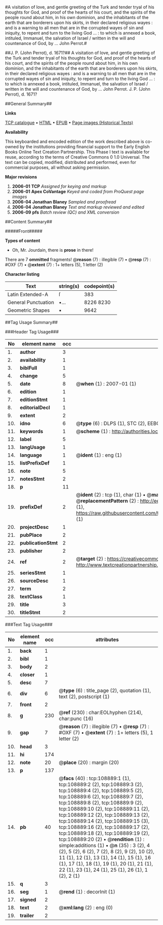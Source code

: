 #A visitation of love, and gentle greeting of the Turk and tender tryal of his thoughts for God, and proof of the hearts of his court, and the spirits of the people round about him, in his own dominion, and the inhabitants of the earth that are borderers upon his skirts, in their declared religious wayes : and is a warning to all men that are in the corrupted wayes of sin and iniquity, to repent and turn to the living God ... : to which is annexed a book, intituled, Immanuel, the salvation of Israel / written in the will and countenance of God, by ... John Perrot.#

##J. P. (John Perrot), d. 1671?##
A visitation of love, and gentle greeting of the Turk and tender tryal of his thoughts for God, and proof of the hearts of his court, and the spirits of the people round about him, in his own dominion, and the inhabitants of the earth that are borderers upon his skirts, in their declared religious wayes : and is a warning to all men that are in the corrupted wayes of sin and iniquity, to repent and turn to the living God ... : to which is annexed a book, intituled, Immanuel, the salvation of Israel / written in the will and countenance of God, by ... John Perrot.
J. P. (John Perrot), d. 1671?

##General Summary##

**Links**

[TCP catalogue](http://www.ota.ox.ac.uk/tcp/)  • 
[HTML](http://tei.it.ox.ac.uk/tcp/Texts-HTML/free/A54/A54452.html)  • 
[EPUB](http://tei.it.ox.ac.uk/tcp/Texts-EPUB/free/A54/A54452.epub) • 
[Page images (Historical Texts)](https://data.historicaltexts.jisc.ac.uk/view?pubId=eebo-19501229e&pageId=eebo-19501229e-108889-1)

**Availability**

This keyboarded and encoded edition of the
	       work described above is co-owned by the institutions
	       providing financial support to the Early English Books
	       Online Text Creation Partnership. This Phase I text is
	       available for reuse, according to the terms of Creative
	       Commons 0 1.0 Universal. The text can be copied,
	       modified, distributed and performed, even for
	       commercial purposes, all without asking permission.

**Major revisions**

1. __2006-01__ __TCP__ *Assigned for keying and markup*
1. __2006-01__ __Apex CoVantage__ *Keyed and coded from ProQuest page images*
1. __2006-04__ __Jonathan Blaney__ *Sampled and proofread*
1. __2006-04__ __Jonathan Blaney__ *Text and markup reviewed and edited*
1. __2006-09__ __pfs__ *Batch review (QC) and XML conversion*

##Content Summary##

#####Front#####

**Types of content**

  * Oh, Mr. Jourdain, there is **prose** in there!

There are 7 **ommitted** fragments! 
 @__reason__ (7) : illegible (7)  •  @__resp__ (7) : #OXF (7)  •  @__extent__ (7) : 1+ letters (5), 1 letter (2)

**Character listing**


|Text|string(s)|codepoint(s)|
|---|---|---|
|Latin Extended-A|ſ|383|
|General Punctuation|•…|8226 8230|
|Geometric Shapes|▪|9642|

##Tag Usage Summary##

###Header Tag Usage###

|No|element name|occ|attributes|
|---|---|---|---|
|1.|__author__|3||
|2.|__availability__|1||
|3.|__biblFull__|1||
|4.|__change__|5||
|5.|__date__|8| @__when__ (1) : 2007-01 (1)|
|6.|__edition__|1||
|7.|__editionStmt__|1||
|8.|__editorialDecl__|1||
|9.|__extent__|2||
|10.|__idno__|6| @__type__ (6) : DLPS (1), STC (2), EEBO-CITATION (1), OCLC (1), VID (1)|
|11.|__keywords__|1| @__scheme__ (1) : http://authorities.loc.gov/ (1)|
|12.|__label__|5||
|13.|__langUsage__|1||
|14.|__language__|1| @__ident__ (1) : eng (1)|
|15.|__listPrefixDef__|1||
|16.|__note__|5||
|17.|__notesStmt__|2||
|18.|__p__|11||
|19.|__prefixDef__|2| @__ident__ (2) : tcp (1), char (1)  •  @__matchPattern__ (2) : ([0-9\-]+):([0-9IVX]+) (1), (.+) (1)  •  @__replacementPattern__ (2) : http://eebo.chadwyck.com/downloadtiff?vid=$1&page=$2 (1), https://raw.githubusercontent.com/textcreationpartnership/Texts/master/tcpchars.xml#$1 (1)|
|20.|__projectDesc__|1||
|21.|__pubPlace__|2||
|22.|__publicationStmt__|2||
|23.|__publisher__|2||
|24.|__ref__|2| @__target__ (2) : https://creativecommons.org/publicdomain/zero/1.0/ (1), http://www.textcreationpartnership.org/docs/. (1)|
|25.|__seriesStmt__|1||
|26.|__sourceDesc__|1||
|27.|__term__|2||
|28.|__textClass__|1||
|29.|__title__|3||
|30.|__titleStmt__|2||


###Text Tag Usage###

|No|element name|occ|attributes|
|---|---|---|---|
|1.|__back__|1||
|2.|__bibl__|1||
|3.|__body__|2||
|4.|__closer__|1||
|5.|__desc__|7||
|6.|__div__|6| @__type__ (6) : title_page (2), quotation (1), text (2), postscript (1)|
|7.|__front__|2||
|8.|__g__|230| @__ref__ (230) : char:EOLhyphen (214), char:punc (16)|
|9.|__gap__|7| @__reason__ (7) : illegible (7)  •  @__resp__ (7) : #OXF (7)  •  @__extent__ (7) : 1+ letters (5), 1 letter (2)|
|10.|__head__|3||
|11.|__hi__|174||
|12.|__note__|20| @__place__ (20) : margin (20)|
|13.|__p__|137||
|14.|__pb__|40| @__facs__ (40) : tcp:108889:1 (1), tcp:108889:2 (2), tcp:108889:3 (2), tcp:108889:4 (2), tcp:108889:5 (2), tcp:108889:6 (2), tcp:108889:7 (2), tcp:108889:8 (2), tcp:108889:9 (2), tcp:108889:10 (2), tcp:108889:11 (2), tcp:108889:12 (2), tcp:108889:13 (2), tcp:108889:14 (2), tcp:108889:15 (3), tcp:108889:16 (2), tcp:108889:17 (2), tcp:108889:18 (2), tcp:108889:19 (2), tcp:108889:20 (2)  •  @__rendition__ (1) : simple:additions (1)  •  @__n__ (35) : 3 (2), 4 (2), 5 (2), 6 (2), 7 (2), 8 (2), 9 (2), 10 (2), 11 (1), 12 (1), 13 (1), 14 (1), 15 (1), 16 (1), 17 (1), 18 (1), 19 (1), 20 (1), 21 (1), 22 (1), 23 (1), 24 (1), 25 (1), 26 (1), 1 (2), 2 (1)|
|15.|__q__|3||
|16.|__seg__|1| @__rend__ (1) : decorInit (1)|
|17.|__signed__|2||
|18.|__text__|2| @__xml:lang__ (2) : eng (0)|
|19.|__trailer__|2||
